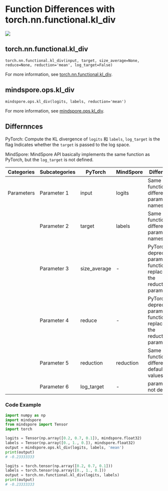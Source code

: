 # Function Differences with torch.nn.functional.kl_div

<a href="https://gitee.com/mindspore/docs/blob/r2.0/docs/mindspore/source_en/note/api_mapping/pytorch_diff/kl_div.md" target="_blank"><img src="https://mindspore-website.obs.cn-north-4.myhuaweicloud.com/website-images/r2.0/resource/_static/logo_source_en.png"></a>

## torch.nn.functional.kl_div

```text
torch.nn.functional.kl_div(input, target, size_average=None, reduce=None, reduction='mean', log_target=False)
```

For more information, see [torch.nn.functional.kl_div](https://pytorch.org/docs/1.8.1/nn.functional.html#torch.nn.functional.kl_div).

## mindspore.ops.kl_div

```text
mindspore.ops.kl_div(logits, labels, reduction='mean')
```

For more information, see [mindspore.ops.kl_div](https://www.mindspore.cn/docs/en/master/api_python/ops/mindspore.ops.kl_div.html#mindspore.ops.kl_div).

## Differnnces

PyTorch: Compute the KL divergence of  `logits` 和 `labels`, `log_target` is the flag Indicates whether the `target` is passed to the log space.

MindSpore: MindSpore API basically implements the same function as PyTorch, but the `log_target` is not defined.

| Categories | Subcategories |PyTorch | MindSpore | Difference |
| ---- | ----- | ------- | --------- | ------------- |
| Parameters | Parameter 1 | input | logits  | Same function, different parameter names          |
|      | Parameter 2 | target | labels | Same function, different parameter names |
|      | Parameter 3 | size_average    | -    | PyTorch deprecated parameters, functionally replaced by the reduction parameter          |
|      | Parameter 4 | reduce    | -    | PyTorch deprecated parameters, functionally replaced by the reduction parameter        |
|      | Parameter 5 | reduction | reduction | Same function, different default values. |
|      | Parameter 6| log_target    | -    | parameter not defined    |

### Code Example

```python
import numpy as np
import mindspore
from mindspore import Tensor
import torch

logits = Tensor(np.array([0.2, 0.7, 0.1]), mindspore.float32)
labels = Tensor(np.array([0., 1., 0.]), mindspore.float32)
output = mindspore.ops.kl_div(logits, labels, 'mean')
print(output)
# -0.23333333

logits = torch.tensor(np.array([0.2, 0.7, 0.1]))
labels = torch.tensor(np.array([0., 1., 0.]))
output = torch.nn.functional.kl_div(logits, labels)
print(output)
# -0.23333333
```
